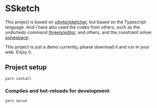 # SSketch

This project is based on [xibyte/jsketcher](https://github.com/xibyte/jsketcher), 
but based on the Typescript language. And I have also used the codes from others,
such as the undo/redo command [threejs/editor](https://github.com/mrdoob/three.js),
and others, and the constraint solver [solvespace](https://github.com/solvespace/solvespace). 

This project is just a demo currently, please download it and
run in your web. Enjoy it.

## Project setup
```
yarn install
```

### Compiles and hot-reloads for development
```
yarn serve
```
